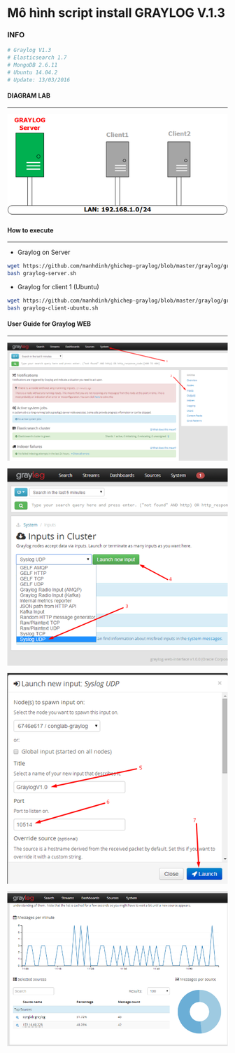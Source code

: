 # Mô hình script install GRAYLOG V.1.3

### INFO
```sh
# Graylog V1.3
# Elasticsearch 1.7
# MongoDB 2.6.11
# Ubuntu 14.04.2
# Update: 13/03/2016
```

#### DIAGRAM LAB
*** 
![Topo LAB](images/grayloglab.png)

#### How to execute
*** 
- Graylog on Server 
```sh
wget https://github.com/manhdinh/ghichep-graylog/blob/master/graylog/graylog-scripts/graylog-server.sh
bash graylog-server.sh

```

- Graylog for client 1 (Ubuntu)
```sh
wget https://github.com/manhdinh/ghichep-graylog/blob/master/graylog/graylog-scripts/graylog-client-ubuntu.sh
bash graylog-client-ubuntu.sh
```

#### User Guide for Graylog WEB
***
![Step1](images/Screenshot_1.png)

![Step1](images/Screenshot_2.png)

![Step1](images/Screenshot_3.png)

![Step1](images/Screenshot_4.png)


